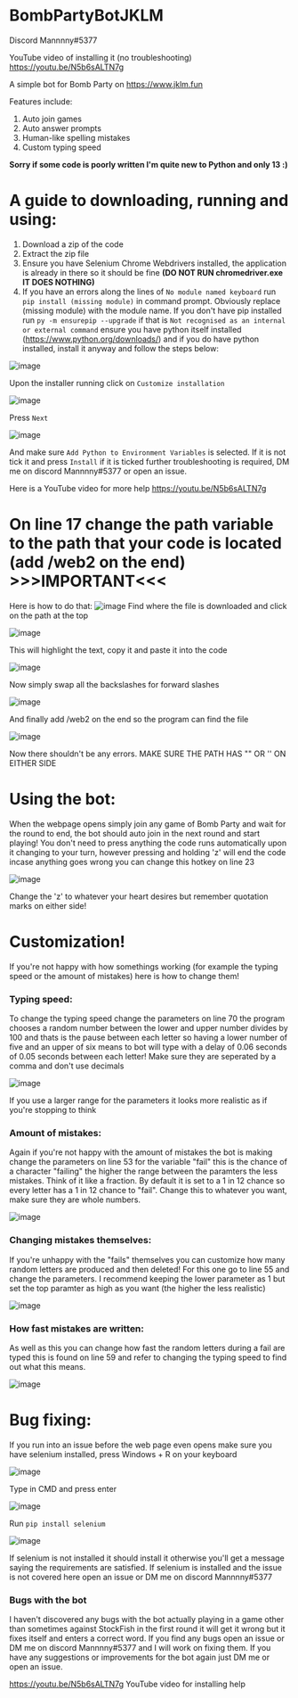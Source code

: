 # BombPartyBotJKLM
Discord Mannnny#5377

YouTube video of installing it (no troubleshooting) https://youtu.be/N5b6sALTN7g

A simple bot for Bomb Party on https://www.jklm.fun

Features include:

1. Auto join games
2. Auto answer prompts
3. Human-like spelling mistakes
4. Custom typing speed

**Sorry if some code is poorly written I'm quite new to Python and only 13 :)**

<h1>A guide to downloading, running and using:</h1>

1. Download a zip of the code
2. Extract the zip file
3. Ensure you have Selenium Chrome Webdrivers installed, the application is already in there so it should be fine **(DO NOT RUN chromedriver.exe IT DOES NOTHING)**
4. If you have an errors along the lines of ```No module named keyboard``` run ```pip install (missing module)``` in command prompt. Obviously replace (missing module) with the module name. If you don't have pip installed run ```py -m ensurepip --upgrade``` if that is ```Not recognised as an internal or external command``` ensure you have python itself installed (https://www.python.org/downloads/) and if you do have python installed, install it anyway and follow the steps below:

![image](https://user-images.githubusercontent.com/38955706/127909526-92be09d7-61a2-4c2a-a1e7-99a2c34472a8.png)

Upon the installer running click on ```Customize installation``` 

![image](https://user-images.githubusercontent.com/38955706/127909570-d6a4eccc-b90e-4813-8680-617e91382bb0.png)

Press ```Next```

![image](https://user-images.githubusercontent.com/38955706/127909596-95b8bbdd-3137-4c7c-bb67-0556a9d65e24.png)

And make sure ```Add Python to Environment Variables``` is selected. If it is not tick it and press ```Install``` if it is ticked further troubleshooting is required, DM me on discord Mannnny#5377 or open an issue.

Here is a YouTube video for more help https://youtu.be/N5b6sALTN7g
<h1>On line 17 change the path variable to the path that your code is located (add /web2 on the end) >>>IMPORTANT<<<</h1>

Here is how to do that:
![image](https://user-images.githubusercontent.com/38955706/127859142-f363944b-596e-4bf8-af3f-1e72e0018ad7.png)
Find where the file is downloaded and click on the path at the top

![image](https://user-images.githubusercontent.com/38955706/127859219-bcf45f8f-e857-4d45-8fc8-592fa64225df.png)

This will highlight the text, copy it and paste it into the code

![image](https://user-images.githubusercontent.com/38955706/127859322-0540be37-400e-486b-9b94-73e507319dde.png)

Now simply swap all the backslashes for forward slashes

![image](https://user-images.githubusercontent.com/38955706/127859421-3c2c1612-0813-4a41-a885-8a12598e0c05.png)

And finally add /web2 on the end so the program can find the file

![image](https://user-images.githubusercontent.com/38955706/127859545-352c2dfc-5ef2-4747-ae4a-8d0668b6b479.png)

Now there shouldn't be any errors. MAKE SURE THE PATH HAS "" OR '' ON EITHER SIDE

<h1>Using the bot:</h1>

When the webpage opens simply join any game of Bomb Party and wait for the round to end, the bot should auto join in the next round and start playing!
You don't need to press anything the code runs automatically upon it changing to your turn, however pressing and holding 'z' will end the code incase anything goes wrong you can change this hotkey on line 23

![image](https://user-images.githubusercontent.com/38955706/127860112-3711e73f-2af9-4e2a-85df-06c2c8526882.png)

Change the 'z' to whatever your heart desires but remember quotation marks on either side!

  <h1>Customization!</h1>
  
If you're not happy with how somethings working (for example the typing speed or the amount of mistakes) here is how to change them!
  <h3>Typing speed:</h3>
  
To change the typing speed change the parameters on line 70 the program chooses a random number between the lower and upper number divides by 100 and thats is the pause between each letter so having a lower number of five and an upper of six means to bot will type with a delay of 0.06 seconds of 0.05 seconds between each letter! Make sure they are seperated by a comma and don't use decimals
  
  ![image](https://user-images.githubusercontent.com/38955706/127861299-1d59f4d2-c4bf-4f6e-a5a5-24b29e7d897d.png)
  
If you use a larger range for the parameters it looks more realistic as if you're stopping to think
  
  <h3>Amount of mistakes:</h3>
Again if you're not happy with the amount of mistakes the bot is making change the parameters on line 53 for the variable "fail" this is the chance of a character "failing" the higher the range between the paramters the less mistakes. Think of it like a fraction. By default it is set to a 1 in 12 chance so every letter has a 1 in 12 chance to "fail". Change this to whatever you want, make sure they are whole numbers.
  
  ![image](https://user-images.githubusercontent.com/38955706/127861667-9dd3550f-a307-4ecb-8158-3471da284cd4.png)

  <h3>Changing mistakes themselves:</h3>
  
If you're unhappy with the "fails" themselves you can customize how many random letters are produced and then deleted! For this one go to line 55 and change the parameters. I recommend keeping the lower parameter as 1 but set the top paramter as high as you want (the higher the less realistic)
 
  ![image](https://user-images.githubusercontent.com/38955706/127862010-abb4ef51-7923-45bc-82b1-3e63ca6e9fec.png)
  <h3> How fast mistakes are written:</h3>
  
As well as this you can change how fast the random letters during a fail are typed this is found on line 59 and refer to changing the typing speed to find out what this means.
  
  ![image](https://user-images.githubusercontent.com/38955706/127862184-a798c682-ff15-463f-9284-833b565628b4.png)

  <h1>Bug fixing:</h1>
  
If you run into an issue before the web page even opens make sure you have selenium installed, press Windows + R on your keyboard
  
  ![image](https://user-images.githubusercontent.com/38955706/127863482-327c45f0-7b74-4615-bf9b-61f733358e4a.png)
  
Type in CMD and press enter
  
  ![image](https://user-images.githubusercontent.com/38955706/127863567-f80eb960-240c-4a22-968f-df45f3fcffc8.png)
  
Run ```pip install selenium``` 
  
  ![image](https://user-images.githubusercontent.com/38955706/127863691-96eb5b92-3359-4157-91c6-7e78b55bc8fe.png)

If selenium is not installed it should install it otherwise you'll get a message saying the requirements are satisfied. If selenium is installed and the issue is not covered here open an issue or DM me on discord Mannnny#5377
  
  <h3>Bugs with the bot</h3>
  
  I haven't discovered any bugs with the bot actually playing in a game other than sometimes against StockFish in the first round it will get it wrong but it fixes itself and enters a correct word. If you find any bugs open an issue or DM me on discord Mannnny#5377 and I will work on fixing them. If you have any suggestions or improvements for the bot again just DM me or open an issue.

https://youtu.be/N5b6sALTN7g YouTube video for installing help
